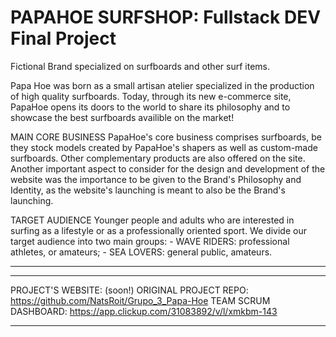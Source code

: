 # PAPAHOE SURFSHOP: Fullstack DEV Final Project
Fictional Brand specialized on surfboards and other surf items.

Papa Hoe was born as a small artisan atelier specialized in the production of high quality surfboards.
Today, through its new e-commerce site, PapaHoe opens its doors to the world to share its philosophy and to showcase the best surfboards availible on the market!

MAIN CORE BUSINESS
PapaHoe's core business comprises surfboards, be they stock models created by PapaHoe's shapers as well as custom-made surfboards. Other complementary products are also offered on the site.
Another important aspect to consider for the design and development of the website was the importance to be given to the Brand's Philosophy and Identity, as the website's launching is meant to also be the Brand's launching.

TARGET AUDIENCE
Younger people and adults who are interested in surfing as a lifestyle or as a professionally oriented sport. We divide our target audience into two main groups:
    - WAVE RIDERS: professional athletes, or amateurs;
    - SEA LOVERS: general public, amateurs. 
    
------------------------------------------------------
------------------------------------------------------

PROJECT'S WEBSITE: (soon!)
ORIGINAL PROJECT REPO: https://github.com/NatsRoit/Grupo_3_Papa-Hoe
TEAM SCRUM DASHBOARD: https://app.clickup.com/31083892/v/l/xmkbm-143

------------------------------------------------------
